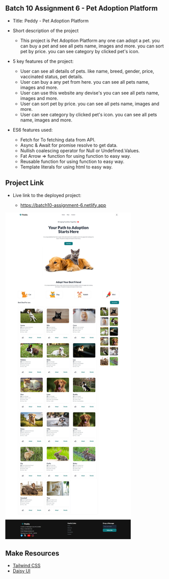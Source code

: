 ## Batch 10 Assignment 6 - Pet Adoption Platform

- Title: Peddy - Pet Adoption Platform

- Short description of the project

  - This project is Pet Adoption Platform any one can adopt a pet. you can buy a pet and see all pets name, images and more. you can sort pet by price. you can see category by clicked pet's icon.

- 5 key features of the project:

  - User can see all details of pets. like name, breed, gender, price, vaccinated status, pet details.
  - User can buy a any pet from here. you can see all pets name, images and more.
  - User can use this website any devise's you can see all pets name, images and more.
  - User can sort pet by price. you can see all pets name, images and more.
  - User can see category by clicked pet's icon. you can see all pets name, images and more.

- ES6 features used:

  - Fetch for To fetching data from API.
  - Async & Await for promise resolve to get data.
  - Nullish coalescing operator for Null or Undefined.Values.
  - Fat Arrow => function for using function to easy way.
  - Reusable function for using function to easy way.
  - Template literals for using html to easy way.

## Project Link

- Live link to the deployed project:

  - https://batch10-assignment-6.netlify.app

![Logo](./images/project-screenshot.png)

## Make Resources

- [Tailwind CSS](https://tailwindcss.com/)
- [Daisy UI](https://daisyui.com/)
